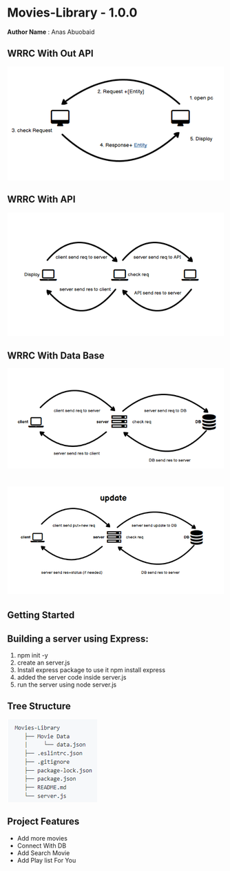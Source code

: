 # Movies-Library - 1.0.0

**Author Name** :  Anas Abuobaid

## WRRC With Out API

![photo](./img/wrrc.png)

## WRRC With API

![photo2](./img/wrrc2.png)

## WRRC With Data Base

![photo3](./img/wrrc%203.png)



![photo4](./img/wrrc4.png)
=======


## Getting Started

<!-- What are the steps that a user must take in order to build this app on their own machine and get it running? -->
## Building a server using Express:

1. npm init -y
2. create an server.js
3. Install express package to use it npm install express
4. added the server code inside server.js
5. run the server using node server.js


## Tree Structure

![tree](./img/tree.png)


## Project Features
<!-- What are the features included in you app -->
* Add more movies
* Connect With DB
* Add Search Movie
* Add Play list For You 

